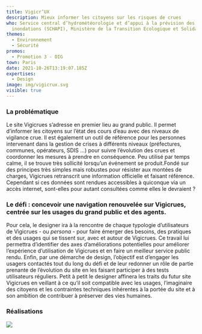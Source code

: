 ```yaml
---
title: Vigicr’UX
description: Mieux informer les citoyens sur les risques de crues
who: Service central d’hydrométéorologie et d’appui à la prévision des
  inondations (SCHAPI), Ministère de la Transition Ecologique et Solidaire
themes:
  - Environnement
  - Sécurité
promos:
  - Promotion 3 - DIG
town: Paris
date: 2021-10-26T13:19:07.185Z
expertises:
  - Design
image: img/vigicrux.svg
visible: true
---
```

### La problématique

Le site Vigicrues s’adresse en premier lieu au grand public. Il permet d’informer les citoyens sur l’état des cours d’eau avec des niveaux de vigilance crue. Il est également un outil de référence pour les personnes intervenant dans la gestion de crises à différents niveaux (préfectures, communes, opérateurs, SDIS …) pour suivre l’évolution des crues et coordonner les mesures à prendre en conséquence. Peu utilisé par temps calme, il se trouve très sollicité lorsqu’un événement se produit.Fondé sur des principes très simples mais robustes pour résister aux montées de charges, Vigicrues retranscrit une information officielle et faisant référence. Cependant si ces données sont rendues accessibles à quiconque via un accès internet, sont-elles pour autant consultées comme elles le devraient ?

### Le défi : concevoir une navigation renouvelée sur Vigicrues, centrée sur les usages du grand public et des agents.

Pour cela, le designer ira à la rencontre de chaque typologie d’utilisateurs de Vigicrues - ou *persona* - pour faire émerger des besoins, des pratiques et des usages qui se tissent sur, avec et autour de Vigicrues. Ce travail lui permettra d’identifier des axes d’améliorations potentielles pour améliorer l’expérience d’utilisation de Vigicrues et en faire un meilleur service public rendu. Enfin, par une démarche de design, l’objectif est d’engager les usagers contactés tout du long du défi et de leur redonner un rôle de partie prenante de l’évolution du site en les faisant participer à des tests utilisateurs réguliers. Petit à petit le designer affinera les traits du futur site Vigicrues en veillant à ce qu’il soit compatible avec les usages, l’imaginaire des citoyens et les contraintes techniques inhérentes à la portée du site et à son ambition de contribuer à préserver des vies humaines.

### Réalisations

![](/img/planipref_191213_présentation_vision_logicielunifie-1-.png)